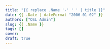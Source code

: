 ```yaml
---
title: "{{ replace .Name '-' ' ' | title }}"
date: {{ .Date | dateFormat "2006-01-02" }}
authors: ["OSL Admin"]
slug: {{ .Name }}
tags: []
cover:
draft: true
---
```


